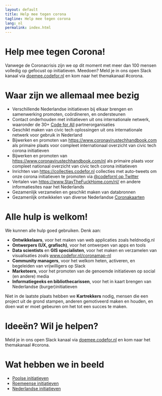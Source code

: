 ```yaml
---
layout: default
title: Help mee tegen corona
tagline: Help mee tegen corona
lang: nl
permalink: index.html
---
```

# Help mee tegen Corona!
Vanwege de Coronacrisis zijn we op dit moment met meer dan 100 mensen volledig op gefocust op initiatieven. Meedoen? Meld je in ons open Slack kanaal via <a href="https://doemee.codefor.nl">doemee.codefor.nl</a> en kom naar het themakanaal #corona.

# Waar zijn we allemaal mee bezig
* Verschillende Nederlandse initiatieven bij elkaar brengen en samenwerking promoten, coördineren, en ondersteunen
* Contact onderhouden met initiatieven uit ons internationale netwerk, waaronder de 30+ [Code for All](https://codeforall.org/) partnerorganisaties
* Geschikt maken van civic tech oplossingen uit ons internationale netwerk voor gebruik in Nederland
* Bijwerken en promoten van https://www.coronavirustechhandbook.com als primaire plaats voor compleet internationaal overzicht van civic tech corona initiatieven
* Bijwerken en promoten van https://www.coronavirustechhandbook.com/nl als primaire plaats voor compleet nationaal overzicht van civic tech corona initiatieven
* Inrichten van https://collecties.codefor.nl collecties met auto-tweets om onze corona initiatieven te promoten via [@codefornl op Twitter](https://twitter.com/codefornl)
* Vertalen van https://www.StayTheFuckHome.com/nl/ en andere informatiesites naar het Nederlands
* Gezamenlijk verzamelen en geschikt maken van databronnen
* Gezamenlijk ontwikkelen van diverse Nederlandse [Coronakaarten](https://www.codefor.nl/coronamap-nl/)

# Alle hulp is welkom!
We kunnen alle hulp goed gebruiken. Denk aan:
* __Ontwikkelaars__, voor het maken van web applicaties zoals heldnodig.nl
* __Ontwerpers (UX, grafisch)__, voor het ontwerpen van apps en tools
* __Data scientists__ en __GIS specialisten__, voor het maken en verzamelen van visualisaties zoals www.codefor.nl/coronamap-nl
* __Community managers__, voor het welkom heten, activeren, en begeleiden van vrijwilligers op Slack
* __Marketeers__, voor het promoten van de genoemde initiatieven op social (en andere) media
* __Informatiegeeks en bibliothecarissen__, voor het in kaart brengen van Nederlandse (burger)initiatieven

Niet in de laatste plaats hebben we __Kartrekkers__ nodig, mensen die een project uit de grond stampen, anderen gemotiveerd maken en houden, en doen wat er moet gebeuren om het tot een succes te maken.

# Ideeën? Wil je helpen?

Meld je in ons open Slack kanaal via <a href="https://doemee.codefor.nl">doemee.codefor.nl</a> en kom naar het themakanaal #corona.

# Wat hebben we in beeld

* [Poolse initiatieven](Polen.md)
* [Roemeense initiatieven](Roemenie.md)
* [Nederlandse initiatieven](Nederland.md)
